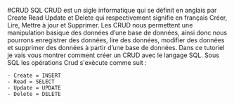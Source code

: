 #CRUD SQL
CRUD est un sigle informatique qui se définit en anglais par Create Read Update et Delete qui respectivement signifie en français Créer, Lire, Mettre à jour et Supprimer.
Les CRUD nous permettent une manipulation basique des données d’une base de données, ainsi donc nous pourrons enregistrer des données, lire des données, modifier des données  et supprimer des données à partir d’une base de données.
Dans ce tutoriel je vais vous montrer comment créer un CRUD avec le langage SQL.
Sous SQL les opérations Crud s'exécute comme suit :
```
- Create = INSERT
- Read = SELECT
- Update = UPDATE
- Delete = DELETE
```

